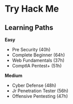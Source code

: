 # Try Hack Me

## Learning Paths

**Easy**

- Pre Security (40h)
- Complete Beginner (64h)
- Web Fundamentals (37h)
- ComptIA Pentest+ (51h)

**Medium**

- Cyber Defense (48h)
- Jr Penetration Tester (56h)
- Offensive Pentesting (47h)

